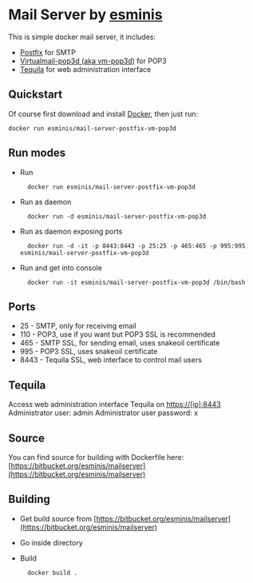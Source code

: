 Mail Server by [esminis](http://esminis.com)
============================================

This is simple docker mail server, it includes:

* [Postfix](http://www.postfix.org/) for SMTP
* [Virtualmail-pop3d (aka vm-pop3d)](http://www.reedmedia.net/software/virtualmail-pop3d/) for POP3
* [Tequila](http://www.loomsday.co.nz/development?id=tequila) for web administration interface

Quickstart
----------

Of course first download and install [Docker](https://docker.com/), then just run:

    docker run esminis/mail-server-postfix-vm-pop3d

Run modes
---------
* Run 

        docker run esminis/mail-server-postfix-vm-pop3d

* Run as daemon

        docker run -d esminis/mail-server-postfix-vm-pop3d

* Run as daemon exposing ports

        docker run -d -it -p 8443:8443 -p 25:25 -p 465:465 -p 995:995 esminis/mail-server-postfix-vm-pop3d

* Run and get into console

        docker run -it esminis/mail-server-postfix-vm-pop3d /bin/bash

Ports
-----

* 25 - SMTP, only for receiving email
* 110 - POP3, use if you want but POP3 SSL is recommended
* 465 - SMTP SSL, for sending email, uses snakeoil certificate
* 995 - POP3 SSL, uses snakeoil certificate
* 8443 - Tequila SSL, web interface to control mail users

Tequila
-------

Access web administration interface Tequila on [https://[ip]:8443](https://[ip]:8443)
Administrator user: admin
Administrator user password: x

Source
------

You can find source for building with Dockerfile here: [https://bitbucket.org/esminis/mailserver](https://bitbucket.org/esminis/mailserver)

Building
--------

* Get build source from [https://bitbucket.org/esminis/mailserver](https://bitbucket.org/esminis/mailserver)
* Go inside directory
* Build

        docker build .